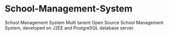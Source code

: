 # School-Management-System
School Management System
Multi tanent Open Source School Management System, developed on J2EE and PostgreSQL database server.
